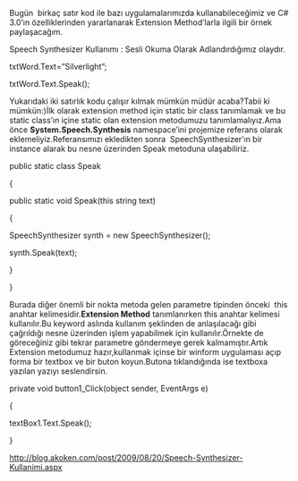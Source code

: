 Bugün  birkaç satır kod ile bazı uygulamalarımızda kullanabileceğimiz ve C# 3.0’ın özelliklerinden yararlanarak Extension Method’larla ilgili bir örnek paylaşacağım.

Speech Synthesizer Kullanımı : Sesli Okuma Olarak Adlandırdığımız olaydır.

txtWord.Text=”Silverlight”;

txtWord.Text.Speak();

Yukarıdaki iki satırlık kodu çalışır kılmak mümkün müdür acaba?Tabii ki mümkün:)İlk olarak extension method için static bir class tanımlamak ve bu static class’ın içine static olan extension metodumuzu tanımlamalıyız.Ama önce <strong>System.Speech.Synthesis</strong> namespace’ini projemize referans olarak eklemeliyiz.Referansımızı ekledikten sonra  SpeechSynthesizer’ın bir instance alarak bu nesne üzerinden Speak metoduna ulaşabiliriz.

public static class Speak

{

public static void Speak(this string text)

{

SpeechSynthesizer synth = new SpeechSynthesizer();

synth.Speak(text);

}

}

Burada diğer önemli bir nokta metoda gelen parametre tipinden önceki  this anahtar kelimesidir.<strong>Extension Method</strong> tanımlanırken this anahtar kelimesi kullanılır.Bu keyword aslında kullanım şeklinden de anlaşılacağı gibi çağrıldığı nesne üzerinden işlem yapabilmek için kullanılır.Örnekte de göreceğiniz gibi tekrar parametre göndermeye gerek kalmamıştır.Artık Extension metodumuz hazır,kullanmak içinse bir winform uygulaması açıp forma bir textbox ve bir buton koyun.Butona tıklandığında ise textboxa yazılan yazıyı seslendirsin.

private void button1_Click(object sender, EventArgs e)

{

textBox1.Text.Speak();

}

<a href="http://blog.akoken.com/post/2009/08/20/Speech-Synthesizer-Kullanimi.aspx">http://blog.akoken.com/post/2009/08/20/Speech-Synthesizer-Kullanimi.aspx</a>